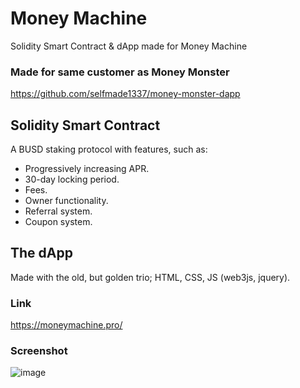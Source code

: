 # Money Machine
Solidity Smart Contract &amp; dApp made for Money Machine

### Made for same customer as Money Monster
https://github.com/selfmade1337/money-monster-dapp

## Solidity Smart Contract
A BUSD staking protocol with features, such as:
- Progressively increasing APR.
- 30-day locking period.
- Fees.
- Owner functionality.
- Referral system.
- Coupon system.

## The dApp
Made with the old, but golden trio; HTML, CSS, JS (web3js, jquery).
### Link
https://moneymachine.pro/
### Screenshot
![image](https://user-images.githubusercontent.com/30301013/214821343-c1737583-7f3a-4da6-ab04-0117df33c9ee.png)
